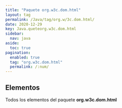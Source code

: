 ```yaml
---
title: "Paquete org.w3c.dom.html"
layout: tag
permalink: /Java/tag/org.w/3c.dom.html/
date: 2020-12-29
key: Java.queteorg.w3c.dom.html
sidebar: 
  nav: java
aside: 
  toc: true
pagination: 
  enabled: true
  tag: "org.w3c.dom.html"
  permalink: /:num/
---
```


<h2>Elementos</h2>
Todos los elementos del paquete <strong>org.w3c.dom.html</strong>
